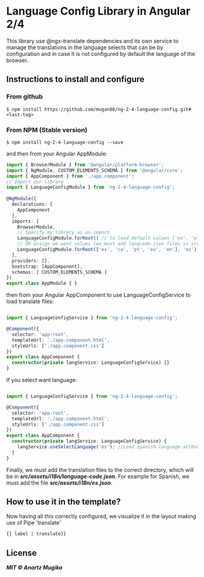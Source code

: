 # Language Config Library in Angular 2/4

This library use @ngx-translate dependencies and its own service to manage the translations in the language selects that can be by configuration and in case it is not configured by default the language of the browser.

## Instructions to install and configure

### From github
```ssh
$ npm install https://github.com/mugan86/ng-2-4-language-config.git#<last-tag> 
```
### From NPM (Stable version)
```ssh
$ npm install ng-2-4-language-config --save
```

and then from your Angular AppModule:
```typescript
import { BrowserModule } from '@angular/platform-browser';
import { NgModule, CUSTOM_ELEMENTS_SCHEMA } from '@angular/core';
import { AppComponent } from './app.component';
// Import our library
import { LanguageConfigModule } from 'ng-2-4-language-config';
 
@NgModule({
  declarations: [
    AppComponent
  ],
  imports: [
    BrowserModule,
    // Specify my library as an import
    LanguageConfigModule.forRoot() // to load default values ['en', 'es'], 'es'
    // OR assign we want values (we must add langcode.json files in src/assets!!!)
    LanguageConfigModule.forRoot(['es', 'ca', 'pt', 'eu', 'en'], 'es')
  ],
  providers: [],
  bootstrap: [AppComponent],
  schemas: [ CUSTOM_ELEMENTS_SCHEMA ]
})
export class AppModule { }
```

then from your Angular AppComponent to use LanguageConfigService to load translate files:

```typescript

import { LanguageConfigService } from 'ng-2-4-language-config';

@Component({
  selector: 'app-root',
  templateUrl: './app.component.html',
  styleUrls: ['./app.component.css']
})
export class AppComponent {
  constructor(private langService: LanguageConfigService) {}
}
```

If you select want language:

```typescript

import { LanguageConfigService } from 'ng-2-4-language-config';

@Component({
  selector: 'app-root',
  templateUrl: './app.component.html',
  styleUrls: ['./app.component.css']
})
export class AppComponent {
  constructor(private langService: LanguageConfigService) {
    langService.useSelectLanguage('es'); //Load spanish language although i select from config basque
  }
}
```
Finally, we must add the translation files to the correct directory, which will be in ***src/assets/i18n/language-code.json***. For example for Spanish, we must add the file ***src/assets/i18n/es.json***.

## How to use it in the template?

Now having all this correctly configured, we visualize it in the layout making use of Pipe 'translate'

```html
{{ label | translate}}
```

## License

***MIT © Anartz Mugika***

